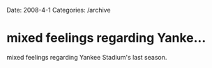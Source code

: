 Date: 2008-4-1
Categories: /archive

# mixed feelings regarding Yanke...

mixed feelings regarding Yankee Stadium's last season.
